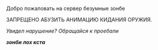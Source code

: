 Добро пожаловать на сервер безумные зонбе

ЗАПРЕЩЕНО АБУЗИТЬ АНИМАЦИЮ КИДАНИЯ ОРУЖИЯ.


    
 *Увидел нарушение? Обращайся к проебали*




 ***зонби лох кста***
